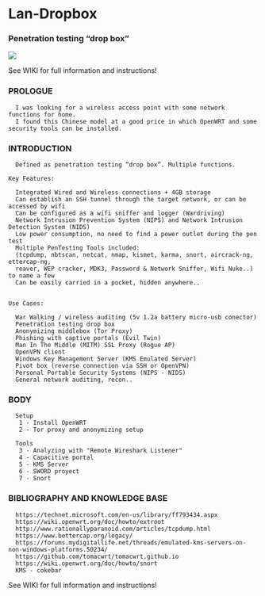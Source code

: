 # Lan-Dropbox

### Penetration testing “drop box”

![](https://github.com/pollonegro/Lan-Dropbox/blob/master/img/1.png)

See WIKI for full information and instructions!


### PROLOGUE

      I was looking for a wireless access point with some network functions for home.
      I found this Chinese model at a good price in which OpenWRT and some security tools can be installed.
      

### INTRODUCTION
   

      Defined as penetration testing “drop box”. Multiple functions.

    Key Features:
    
      Integrated Wired and Wireless connections + 4GB storage
      Can establish an SSH tunnel through the target network, or can be accessed by wifi
      Can be configured as a wifi sniffer and logger (Wardriving)
      Network Intrusion Prevention System (NIPS) and Network Intrusion Detection System (NIDS)
      Low power consumption, no need to find a power outlet during the pen test
      Multiple PenTesting Tools included:
      (tcpdump, nbtscan, netcat, nmap, kismet, karma, snort, aircrack-ng, ettercap-ng, 
      reaver, WEP cracker, MDK3, Password & Network Sniffer, Wifi Nuke..) to name a few
      Can be easily carried in a pocket, hidden anywhere..
      

    Use Cases:
    
      War Walking / wireless auditing (5v 1.2a battery micro-usb conector)
      Penetration testing drop box
      Anonymizing middlebox (Tor Proxy)
      Phishing with captive portals (Evil Twin)
      Man In The Middle (MITM) SSL Proxy (Rogue AP)
      OpenVPN client
      Windows Key Management Server (KMS Emulated Server)
      Pivot box (reverse connection via SSH or OpenVPN)
      Personal Portable Security Systems (NIPS - NIDS)
      General network auditing, recon..


### BODY

      Setup
       1 - Install OpenWRT
       2 - Tor proxy and anonymizing setup
  
      Tools
       3 - Analyzing with "Remote Wireshark Listener"
       4 - Capacitive portal
       5 - KMS Server
       6 - SWORD proyect
       7 - Snort 


 ### BIBLIOGRAPHY AND KNOWLEDGE BASE

      https://technet.microsoft.com/en-us/library/ff793434.aspx
      https://wiki.openwrt.org/doc/howto/extroot              
      http://www.rationallyparanoid.com/articles/tcpdump.html 
      https://www.bettercap.org/legacy/ 
      https://forums.mydigitallife.net/threads/emulated-kms-servers-on-non-windows-platforms.50234/
      https://github.com/tomacwrt/tomacwrt.github.io
      https://wiki.openwrt.org/doc/howto/snort
      KMS - cokebar


See WIKI for full information and instructions!
